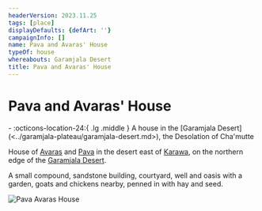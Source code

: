 ```yaml
---
headerVersion: 2023.11.25
tags: [place]
displayDefaults: {defArt: ''}
campaignInfo: []
name: Pava and Avaras' House
typeOf: house
whereabouts: Garamjala Desert
title: Pava and Avaras' House
---
```


# Pava and Avaras' House
<div class="grid cards ext-narrow-margin ext-one-column" markdown>
-    :octicons-location-24:{ .lg .middle } A house in the [Garamjala Desert](<../garamjala-plateau/garamjala-desert.md>), the Desolation of Cha'mutte  
</div>


House of [Avaras](<../../../people/dunmari/avaras.md>) and [Pava](<../../../people/dunmari/pava.md>) in the desert east of [Karawa](<../realms/dunmar/eastern-dunmar/karawa.md>), on the northern edge of the [Garamjala Desert](<../garamjala-plateau/garamjala-desert.md>).

A small compound, sandstone building, courtyard, well and oasis with a garden, goats and chickens nearby, penned in with hay and seed.

![Pava Avaras House](../../../assets/pava-avaras-house.png)